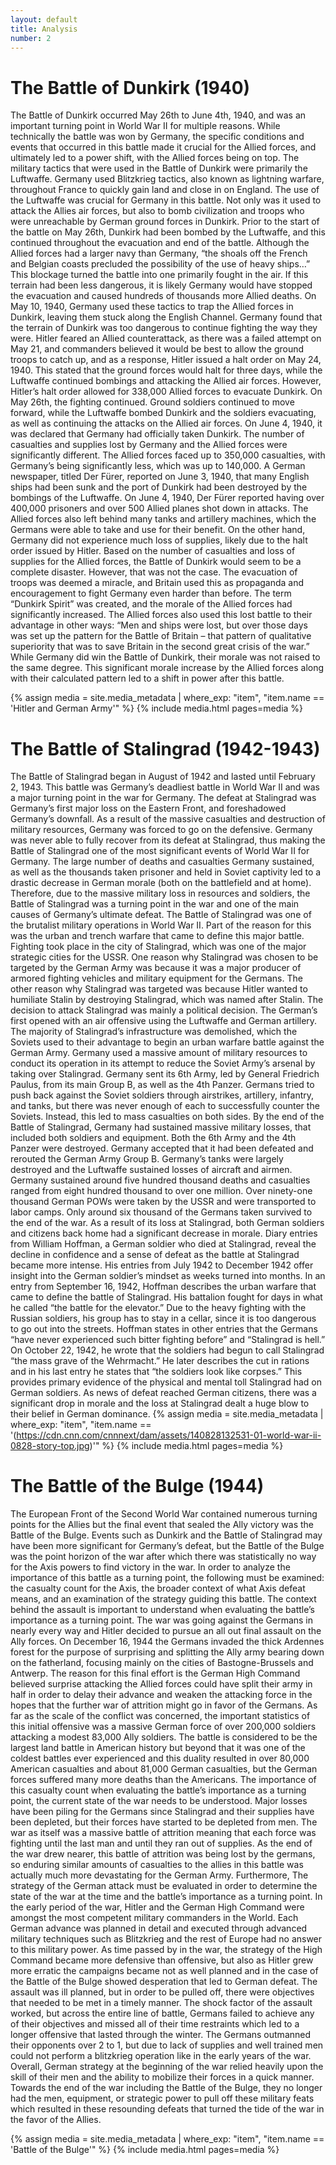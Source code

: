 ```yaml
---
layout: default
title: Analysis
number: 2
---
```


# The Battle of Dunkirk (1940)

  The Battle of Dunkirk occurred May 26th to June 4th, 1940, and was an important turning point in World War II for multiple reasons. While technically the battle was won by Germany, the specific conditions and events that occurred in this battle made it crucial for the Allied forces, and ultimately led to a power shift, with the Allied forces being on top. 
            The military tactics that were used in the Battle of Dunkirk were primarily the Luftwaffe. Germany used Blitzkrieg tactics, also known as lightning warfare, throughout France to quickly gain land and close in on England. The use of the Luftwaffe was crucial for Germany in this battle. Not only was it used to attack the Allies air forces, but also to bomb civilization and troops who were unreachable by German ground forces in Dunkirk. Prior to the start of the battle on May 26th, Dunkirk had been bombed by the Luftwaffe, and this continued throughout the evacuation and end of the battle. Although the Allied forces had a larger navy than Germany, “the shoals off the French and Belgian coasts precluded the possibility of the use of heavy ships…” This blockage turned the battle into one primarily fought in the air. If this terrain had been less dangerous, it is likely Germany would have stopped the evacuation and caused hundreds of thousands more Allied deaths. 
On May 10, 1940, Germany used these tactics to trap the Allied forces in Dunkirk, leaving them stuck along the English Channel. Germany found that the terrain of Dunkirk was too dangerous to continue fighting the way they were. Hitler feared an Allied counterattack, as there was a failed attempt on May 21, and commanders believed it would be best to allow the ground troops to catch up, and as a response, Hitler issued a halt order on May 24, 1940. This stated that the ground forces would halt for three days, while the Luftwaffe continued bombings and attacking the Allied air forces. However, Hitler’s halt order allowed for 338,000 Allied forces to evacuate Dunkirk. On May 26th, the fighting continued. Ground soldiers continued to move forward, while the Luftwaffe bombed Dunkirk and the soldiers evacuating, as well as continuing the attacks on the Allied air forces. On June 4, 1940, it was declared that Germany had officially taken Dunkirk. 
            The number of casualties and supplies lost by Germany and the Allied forces were significantly different. The Allied forces faced up to 350,000 casualties, with Germany’s being significantly less, which was up to 140,000. A German newspaper, titled Der Fürer, reported on June 3, 1940, that many English ships had been sunk and the port of Dunkirk had been destroyed by the bombings of the Luftwaffe. On June 4, 1940, Der Fürer reported having over 400,000 prisoners and over 500 Allied planes shot down in attacks. The Allied forces also left behind many tanks and artillery machines, which the Germans were able to take and use for their benefit. On the other hand, Germany did not experience much loss of supplies, likely due to the halt order issued by Hitler. 
            Based on the number of casualties and loss of supplies for the Allied forces, the Battle of Dunkirk would seem to be a complete disaster. However, that was not the case. The evacuation of troops was deemed a miracle, and Britain used this as propaganda and encouragement to fight Germany even harder than before. The term “Dunkirk Spirit” was created, and the morale of the Allied forces had significantly increased. The Allied forces also used this lost battle to their advantage in other ways: “Men and ships were lost, but over those days was set up the pattern for the Battle of Britain – that pattern of qualitative superiority that was to save Britain in the second great crisis of the war.” While Germany did win the Battle of Dunkirk, their morale was not raised to the same degree. This significant morale increase by the Allied forces along with their calculated pattern led to a shift in power after this battle. 

{% assign media = site.media_metadata | where_exp: "item", "item.name == 'Hitler and German Army'" %} {% include media.html pages=media %}

# The Battle of Stalingrad (1942-1943)

  The Battle of Stalingrad began in August of 1942 and lasted until February 2, 1943. This battle was Germany’s deadliest battle in World War II and was a major turning point in the war for Germany. The defeat at Stalingrad was Germany’s first major loss on the Eastern Front, and foreshadowed Germany’s downfall. As a result of the massive casualties and destruction of military resources, Germany was forced to go on the defensive. Germany was never able to fully recover from its defeat at Stalingrad, thus making the Battle of Stalingrad one of the most significant events of World War II for Germany. The large number of deaths and casualties Germany sustained, as well as the thousands taken prisoner and held in Soviet captivity led to a drastic decrease in German morale (both on the battlefield and at home). Therefore, due to the massive military loss in resources and soldiers, the Battle of Stalingrad was a turning point in the war and one of the main causes of Germany’s ultimate defeat. 
    The Battle of Stalingrad was one of the brutalist military operations in World War II. Part of the reason for this was the urban and trench warfare that came to define this major battle. Fighting took place in the city of Stalingrad, which was one of the major strategic cities for the USSR. One reason why Stalingrad was chosen to be targeted by the German Army was because it was a major producer of armored fighting vehicles and military equipment for the Germans. The other reason why Stalingrad was targeted was because Hitler wanted to humiliate Stalin by destroying Stalingrad, which was named after Stalin. The decision to attack Stalingrad was mainly a political decision. The German’s first opened with an air offensive using the Luftwaffe and German artillery. The majority of Stalingrad’s infrastructure was demolished, which the Soviets used to their advantage to begin an urban warfare battle against the German Army. 
	Germany used a massive amount of military resources to conduct its operation in its attempt to reduce the Soviet Army’s arsenal by taking over Stalingrad. Germany sent its 6th Army, led by General Friedrich Paulus, from its main Group B, as well as the 4th Panzer. Germans tried to push back against the Soviet soldiers through airstrikes, artillery, infantry, and tanks, but there was never enough of each to successfully counter the Soviets. Instead, this led to mass casualties on both sides. By the end of the Battle of Stalingrad, Germany had sustained massive military losses, that included both soldiers and equipment. Both the 6th Army and the 4th Panzer were destroyed. Germany accepted that it had been defeated and rerouted the German Army Group B.  Germany’s tanks were largely destroyed and the Luftwaffe sustained losses of aircraft and airmen. Germany sustained around five hundred thousand deaths and casualties ranged from eight hundred thousand to over one million. Over ninety-one thousand German POWs were taken by the USSR and were transported to labor camps. Only around six thousand of the Germans taken survived to the end of the war. 
	As a result of its loss at Stalingrad, both German soldiers and citizens back home had a significant decrease in morale. Diary entries from William Hoffman, a German soldier who died at Stalingrad, reveal the decline in confidence and a sense of defeat as the battle at Stalingrad became more intense. His entries from July 1942 to December 1942 offer insight into the German soldier’s mindset as weeks turned into months. In an entry from September 16, 1942, Hoffman describes the urban warfare that came to define the battle of Stalingrad. His battalion fought for days in what he called “the battle for the elevator.” Due to the heavy fighting with the Russian soldiers, his group has to stay in a cellar, since it is too dangerous to go out into the streets. Hoffman states in other entries that the Germans “have never experienced such bitter fighting before” and “Stalingrad is hell.” On October 22, 1942, he wrote that the soldiers had begun to call Stalingrad “the mass grave of the Wehrmacht.” He later describes the cut in rations and in his last entry he states that “the soldiers look like corpses.” This provides primary evidence of the physical and mental toll Stalingrad had on German soldiers. As news of defeat reached German citizens, there was a significant drop in morale and the loss at Stalingrad dealt a huge blow to their belief in German dominance.
{% assign media = site.media_metadata | where_exp: "item", "item.name == '(https://cdn.cnn.com/cnnnext/dam/assets/140828132531-01-world-war-ii-0828-story-top.jpg)'" %}
{% include media.html pages=media %}

# The Battle of the Bulge (1944)
  The European Front of the Second World War contained numerous turning points for the Allies but the final event that sealed the Ally victory was the Battle of the Bulge. Events such as Dunkirk and the Battle of Stalingrad may have been more significant for Germany’s defeat, but the Battle of the Bulge was the point horizon of the war after which there was statistically no way for the Axis powers to find victory in the war. In order to analyze the importance of this battle as a turning point, the following must be examined: the casualty count for the Axis, the broader context of what Axis defeat means, and an examination of the strategy guiding this battle.
	The context behind the assault is important to understand when evaluating the battle’s importance as a turning point. The war was going against the Germans in nearly every way and Hitler decided to pursue an all out final assault on the Ally forces. On December 16, 1944 the Germans invaded the thick Ardennes forest for the purpose of surprising and splitting the Ally army bearing down on the fatherland, focusing mainly on the cities of Bastogne-Brussels and Antwerp. The reason for this final effort is the German High Command believed  surprise attacking the Allied forces could have split their army in half in order to delay their advance and weaken the attacking force in the hopes that the further war of attrition might go in favor of the Germans. As far as the scale of the conflict was concerned, the important statistics of this initial offensive was a massive German force of over 200,000 soldiers attacking a modest 83,000 Ally soldiers. The battle is considered to be the largest land battle in American history  but beyond that it was one of the coldest battles ever experienced and this duality resulted in over 80,000 American casualties and about 81,000 German casualties, but the German forces suffered many more deaths than the Americans. The importance of this casualty count when evaluating the battle’s importance as a turning point, the current state of the war needs to be understood. Major losses have been piling for the Germans since Stalingrad and their supplies have been depleted, but their forces have started to be depleted from men. The war as itself was a massive battle of attrition meaning that each force was fighting until the last man and until they ran out of supplies. As the end of the war drew nearer, this battle of attrition was being lost by the germans, so enduring similar amounts of casualties to the allies in this battle was actually much more devastating for the German Army.
	Furthermore, The strategy of the German attack must be evaluated in order to determine the state of the war at the time and the battle’s importance as a turning point. In the early period of the war, Hitler and the German High Command were amongst the most competent military commanders in the World. Each German advance was planned in detail and executed through advanced military techniques such as Blitzkrieg and the rest of Europe had no answer to this military power. As time passed by in the war, the strategy of the High Command became more defensive than offensive, but also as Hitler grew more erratic the campaigns became not as well planned and in the case of the Battle of the Bulge showed desperation that led to German defeat. The assault was ill planned, but in order to be pulled off, there were objectives that needed to be met in a timely manner. The shock factor of the assault worked, but across the entire line of battle, Germans failed to achieve any of their objectives and missed all of their time restraints which led to a longer offensive that lasted through the winter. The Germans outmanned their opponents over 2 to 1, but due to lack of supplies and well trained men could not perform a blitzkrieg operation like in the early years of the war. Overall, German strategy at the beginning of the war relied heavily upon the skill of their men and the ability to mobilize their forces in a quick manner. Towards the end of the war including the Battle of the Bulge, they no longer had the men, equipment, or strategic power to pull off these military feats which resulted in these resounding defeats that turned the tide of the war in the favor of the Allies.

{% assign media = site.media_metadata | where_exp: "item", "item.name == 'Battle of the Bulge'" %} {% include media.html pages=media %}
